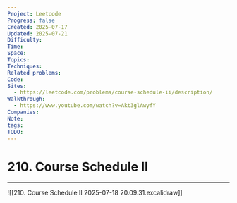 ```yaml
---
Project: Leetcode
Progress: false
Created: 2025-07-17
Updated: 2025-07-21
Difficulty: 
Time: 
Space: 
Topics: 
Techniques: 
Related problems: 
Code: 
Sites:
  - https://leetcode.com/problems/course-schedule-ii/description/
Walkthrough:
  - https://www.youtube.com/watch?v=Akt3glAwyfY
Companies: 
Note: 
tags: 
TODO: 
---
```

# 210. Course Schedule II
---
![[210. Course Schedule II 2025-07-18 20.09.31.excalidraw]]